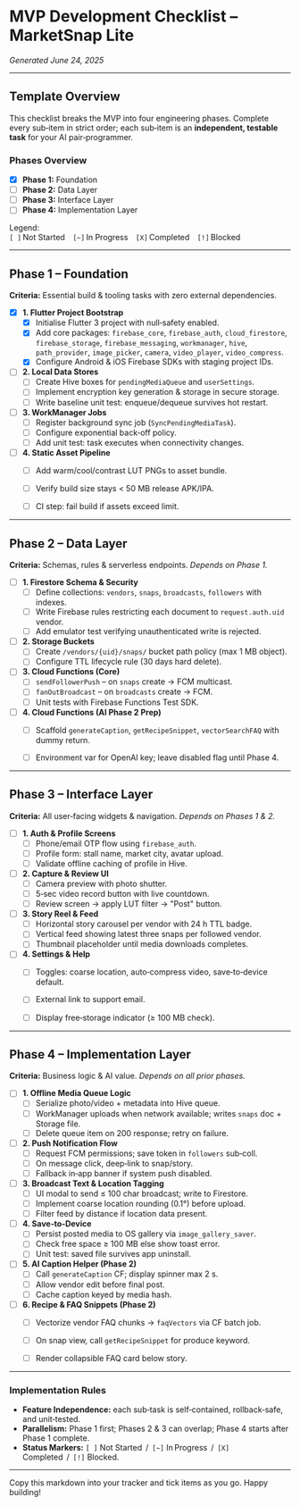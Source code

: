 # MVP Development Checklist – MarketSnap Lite
*Generated June 24, 2025*

---

## Template Overview
This checklist breaks the MVP into four engineering phases. Complete every sub‑item in strict order; each sub‑item is an **independent, testable task** for your AI pair‑programmer.

### Phases Overview
- [X] **Phase 1:** Foundation  
- [ ] **Phase 2:** Data Layer  
- [ ] **Phase 3:** Interface Layer  
- [ ] **Phase 4:** Implementation Layer  

Legend:  
`[ ]` Not Started `[~]` In Progress `[X]` Completed `[!]` Blocked  

---

## Phase 1 – Foundation  
**Criteria:** Essential build & tooling tasks with zero external dependencies.

- [X] **1. Flutter Project Bootstrap**
  - [X] Initialise Flutter 3 project with null‑safety enabled.
  - [X] Add core packages: `firebase_core`, `firebase_auth`, `cloud_firestore`, `firebase_storage`, `firebase_messaging`, `workmanager`, `hive`, `path_provider`, `image_picker`, `camera`, `video_player`, `video_compress`.
  - [X] Configure Android & iOS Firebase SDKs with staging project IDs.

- [ ] **2. Local Data Stores**
  - [ ] Create Hive boxes for `pendingMediaQueue` and `userSettings`.
  - [ ] Implement encryption key generation & storage in secure storage.
  - [ ] Write baseline unit test: enqueue/dequeue survives hot restart.

- [ ] **3. WorkManager Jobs**
  - [ ] Register background sync job (`SyncPendingMediaTask`).
  - [ ] Configure exponential back‑off policy.
  - [ ] Add unit test: task executes when connectivity changes.

- [ ] **4. Static Asset Pipeline**
  - [ ] Add warm/cool/contrast LUT PNGs to asset bundle.
  - [ ] Verify build size stays < 50 MB release APK/IPA.
  - [ ] CI step: fail build if assets exceed limit.


---

## Phase 2 – Data Layer  
**Criteria:** Schemas, rules & serverless endpoints. *Depends on Phase 1.*

- [ ] **1. Firestore Schema & Security**
  - [ ] Define collections: `vendors`, `snaps`, `broadcasts`, `followers` with indexes.
  - [ ] Write Firebase rules restricting each document to `request.auth.uid` vendor.
  - [ ] Add emulator test verifying unauthenticated write is rejected.

- [ ] **2. Storage Buckets**
  - [ ] Create `/vendors/{uid}/snaps/` bucket path policy (max 1 MB object).
  - [ ] Configure TTL lifecycle rule (30 days hard delete).

- [ ] **3. Cloud Functions (Core)**
  - [ ] `sendFollowerPush` – on `snaps` create → FCM multicast.
  - [ ] `fanOutBroadcast` – on `broadcasts` create → FCM.
  - [ ] Unit tests with Firebase Functions Test SDK.

- [ ] **4. Cloud Functions (AI Phase 2 Prep)**
  - [ ] Scaffold `generateCaption`, `getRecipeSnippet`, `vectorSearchFAQ` with dummy return.
  - [ ] Environment var for OpenAI key; leave disabled flag until Phase 4.


---

## Phase 3 – Interface Layer  
**Criteria:** All user‑facing widgets & navigation. *Depends on Phases 1 & 2.*

- [ ] **1. Auth & Profile Screens**
  - [ ] Phone/email OTP flow using `firebase_auth`.
  - [ ] Profile form: stall name, market city, avatar upload.
  - [ ] Validate offline caching of profile in Hive.

- [ ] **2. Capture & Review UI**
  - [ ] Camera preview with photo shutter.
  - [ ] 5‑sec video record button with live countdown.
  - [ ] Review screen → apply LUT filter → "Post" button.

- [ ] **3. Story Reel & Feed**
  - [ ] Horizontal story carousel per vendor with 24 h TTL badge.
  - [ ] Vertical feed showing latest three snaps per followed vendor.
  - [ ] Thumbnail placeholder until media downloads completes.

- [ ] **4. Settings & Help**
  - [ ] Toggles: coarse location, auto‑compress video, save‑to‑device default.
  - [ ] External link to support email.
  - [ ] Display free‑storage indicator (≥ 100 MB check).


---

## Phase 4 – Implementation Layer  
**Criteria:** Business logic & AI value. *Depends on all prior phases.*

- [ ] **1. Offline Media Queue Logic**
  - [ ] Serialize photo/video + metadata into Hive queue.
  - [ ] WorkManager uploads when network available; writes `snaps` doc + Storage file.
  - [ ] Delete queue item on 200 response; retry on failure.

- [ ] **2. Push Notification Flow**
  - [ ] Request FCM permissions; save token in `followers` sub‑coll.
  - [ ] On message click, deep‑link to snap/story.
  - [ ] Fallback in‑app banner if system push disabled.

- [ ] **3. Broadcast Text & Location Tagging**
  - [ ] UI modal to send ≤ 100 char broadcast; write to Firestore.
  - [ ] Implement coarse location rounding (0.1°) before upload.
  - [ ] Filter feed by distance if location data present.

- [ ] **4. Save‑to‑Device**
  - [ ] Persist posted media to OS gallery via `image_gallery_saver`.
  - [ ] Check free space ≥ 100 MB else show toast error.
  - [ ] Unit test: saved file survives app uninstall.

- [ ] **5. AI Caption Helper (Phase 2)**
  - [ ] Call `generateCaption` CF; display spinner max 2 s.
  - [ ] Allow vendor edit before final post.
  - [ ] Cache caption keyed by media hash.

- [ ] **6. Recipe & FAQ Snippets (Phase 2)**
  - [ ] Vectorize vendor FAQ chunks → `faqVectors` via CF batch job.
  - [ ] On snap view, call `getRecipeSnippet` for produce keyword.
  - [ ] Render collapsible FAQ card below story.


---

### Implementation Rules
- **Feature Independence:** each sub‑task is self‑contained, rollback‑safe, and unit‑tested.  
- **Parallelism:** Phase 1 first; Phases 2 & 3 can overlap; Phase 4 starts after Phase 1 complete.  
- **Status Markers:** `[ ]` Not Started  /  `[~]` In Progress  /  `[X]` Completed  /  `[!]` Blocked.

---

Copy this markdown into your tracker and tick items as you go. Happy building!